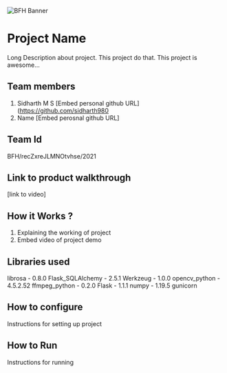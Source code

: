 ![BFH Banner](https://trello-attachments.s3.amazonaws.com/542e9c6316504d5797afbfb9/542e9c6316504d5797afbfc1/39dee8d993841943b5723510ce663233/Frame_19.png)
# Project Name
Long Description about project. This project do that. This project is awesome...
## Team members
1. Sidharth M S [Embed personal github URL] (https://github.com/sidharth980
2. Name [Embed perosnal github URL]
## Team Id
BFH/recZxreJLMNOtvhse/2021
## Link to product walkthrough
[link to video]
## How it Works ?
1. Explaining the working of project
2. Embed video of project demo
## Libraries used
librosa - 0.8.0
Flask_SQLAlchemy - 2.5.1
Werkzeug - 1.0.0
opencv_python - 4.5.2.52
ffmpeg_python - 0.2.0
Flask - 1.1.1
numpy - 1.19.5
gunicorn
## How to configure
Instructions for setting up project
## How to Run
Instructions for running
